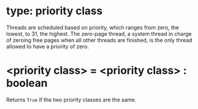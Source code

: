# type: priority class

Threads are scheduled based on priority, which ranges from zero, the lowest, to 31, the highest. The zero-page thread, a system thread in charge of zeroing free pages when all other threads are finished, is the only thread allowed to have a priority of zero.

# &lt;priority class&gt; = &lt;priority class&gt; : boolean

Returns `True` if the two priority classes are the same.
